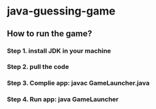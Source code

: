 # java-guessing-game

## How to run the game?
### Step 1. install JDK in your machine
### Step 2. pull the code
### Step 3. Complie app: javac GameLauncher.java
### Step 4. Run app: java GameLauncher